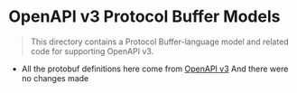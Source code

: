 # OpenAPI v3 Protocol Buffer Models

> This directory contains a Protocol Buffer-language model and related code for
supporting OpenAPI v3.

- All the protobuf definitions here come from [OpenAPI v3](https://github.com/google/gnostic-models/tree/main/openapiv3) And there were no changes made